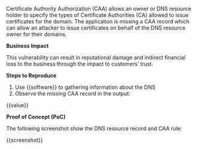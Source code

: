Certificate Authority Authorization (CAA) allows an owner or DNS resource holder to specify the types of Certificate Authorities (CA) allowed to issue certificates for the domain. The application is missing a CAA record which can allow an attacker to issue certificates on behalf of the DNS resource owner for their domains.

**Business Impact**

This vulnerability can result in reputational damage and indirect financial loss to the business through the impact to customers’ trust.

**Steps to Reproduce**

1. Use {{software}} to gathering information about the DNS
1. Observe the missing CAA record in the output:

{{value}}

**Proof of Concept (PoC)**

The following screenshot show the DNS resource record and CAA rule:

{{screenshot}}
